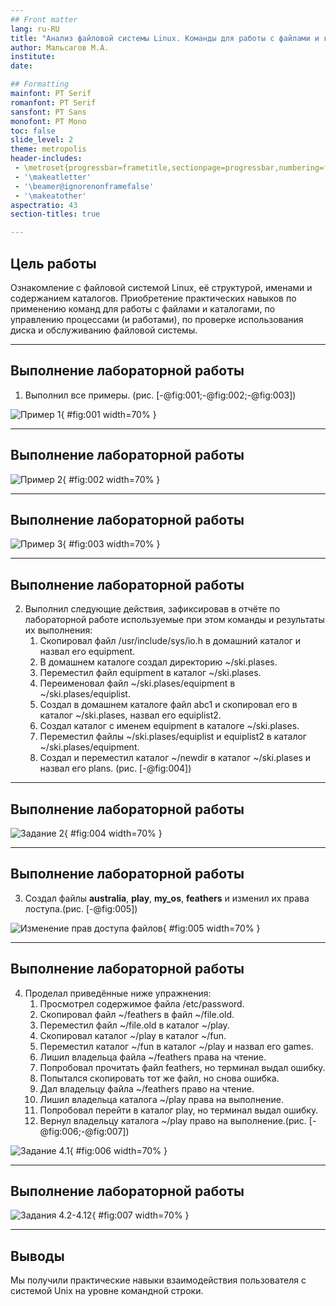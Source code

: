 ```yaml
---
## Front matter
lang: ru-RU
title: "Анализ файловой системы Linux. Команды для работы с файлами и каталогами"
author: Мальсагов М.А.
institute:
date: 

## Formatting
mainfont: PT Serif
romanfont: PT Serif
sansfont: PT Sans
monofont: PT Mono
toc: false
slide_level: 2
theme: metropolis
header-includes: 
 - \metroset{progressbar=frametitle,sectionpage=progressbar,numbering=fraction}
 - '\makeatletter'
 - '\beamer@ignorenonframefalse'
 - '\makeatother'
aspectratio: 43
section-titles: true

---
```

## Цель работы

Ознакомление с файловой системой Linux, её структурой, именами и содержанием каталогов. Приобретение практических навыков по применению команд для работы с файлами и каталогами, по управлению процессами (и работами), по проверке использования диска и обслуживанию файловой системы.

---

## Выполнение лабораторной работы

1. Выполнил все примеры. (рис. [-@fig:001;-@fig:002;-@fig:003])

![Пример 1](image/1.png){ #fig:001 width=70% }

---

## Выполнение лабораторной работы

![Пример 2](image/2.png){ #fig:002 width=70% }

---

## Выполнение лабораторной работы

![Пример 3](image/3.png){ #fig:003 width=70% }

---

## Выполнение лабораторной работы

2. Выполнил следующие действия, зафиксировав в отчёте по лабораторной работе используемые при этом команды и результаты их выполнения:
    1. Скопировал файл /usr/include/sys/io.h в домашний каталог и назвал его equipment.
    2. В домашнем каталоге создал директорию ~/ski.plases.
    3. Переместил файл equipment в каталог ~/ski.plases.
    4. Переименовал файл ~/ski.plases/equipment в ~/ski.plases/equiplist.
    5. Создал в домашнем каталоге файл abc1 и скопировал его в каталог ~/ski.plases, назвал его equiplist2.
    6. Создал каталог с именем equipment в каталоге ~/ski.plases.
    7. Переместил файлы ~/ski.plases/equiplist и equiplist2 в каталог ~/ski.plases/equipment.
    8. Создал и переместил каталог ~/newdir в каталог ~/ski.plases и назвал его plans. (рис. [-@fig:004])

---

## Выполнение лабораторной работы

![Задание 2](image/4.png){ #fig:004 width=70% }

---

## Выполнение лабораторной работы

3. Создал файлы **australia**, **play**, **my_os**, **feathers** и изменил их права лоступа.(рис. [-@fig:005])

![Изменение прав доступа файлов](image/5.png){ #fig:005 width=70% }

---

## Выполнение лабораторной работы

4. Проделал приведённые ниже упражнения:
    1. Просмотрел содержимое файла /etc/password.
    2. Скопировал файл ~/feathers в файл ~/file.old.
    3. Переместил файл ~/file.old в каталог ~/play.
    4. Скопировал каталог ~/play в каталог ~/fun.
    5. Переместил каталог ~/fun в каталог ~/play и назвал его games.
    6. Лишил владельца файла ~/feathers права на чтение.
    7. Попробовал прочитать файл feathers, но терминал выдал ошибку.
    8. Попытался скопировать тот же файл, но снова ошибка.
    9. Дал владельцу файла ~/feathers право на чтение.
    10. Лишил владельца каталога ~/play права на выполнение.
    11. Попробовал перейти в каталог play, но терминал выдал ошибку.
    12. Вернул владельцу каталога ~/play право на выполнение.(рис. [-@fig:006;-@fig:007])

![Задание 4.1](image/6.png){ #fig:006 width=70% }

---

## Выполнение лабораторной работы

![Задания 4.2-4.12](image/7.png){ #fig:007 width=70% }

---

## Выводы

Мы получили практические навыки взаимодействия пользователя с системой Unix на уровне командной строки.
